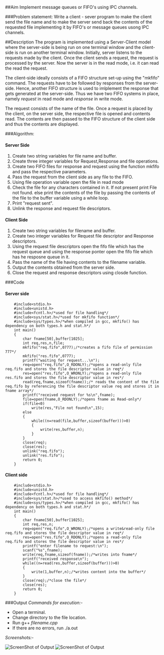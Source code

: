 ##Aim
Implement message queues or FIFO's using IPC channels.

###Problem statement:
Write a client - sever program to make the client send the file name and to make the server send back the contents of the requested file implementing it by FIFO's or message queues usong IPC channels.

##Description
The program is implemented using a Server-Client model where the server-side 
is being run on one terminal window and the client-side is run on another terminal
window. Initially, server listens to the requests made by the client.
Once the client sends a request, the request is processed by the server.
Now the server is in the read mode, i.e. it can read the read the request.


The client-side ideally consists of a FIFO structure set-up using the "mkfifo" command.
The requests have to be followed by responses from the server-side. 
Hence, another FIFO structure is used to imlplement the response that gets
generated at the server-side. Thus we have two FIFO systems in place, namely 
*request* in read mode and *response* in write mode. 

The request consists of the name of the file. Once a request is placed by the client, 
on the server side, the respective file is opened and contents read. 
The contents are then passed to the FIFO structure of the client side and thus the 
contents are displayed. 

###Algorithm:

####	Server Side
1. Create two string variables for file name and buffer.
2. Create three integer variables for Request,Response and file operations.
3. Create two FIFO files for response and request using the function mkfifo and pass the respective parameters.
4. Pass the request from the client side as any file to the FIFO.
5. Using file operation variable open the file in read mode
6. Check the file for any characters contained in it.
	If not present print File not found.
	else print the contents of the file by passing the contents of the file to the buffer variable using a while loop.
7. Print "request sent".
8. Unlink the response and request file descriptors.


####	Client Side
1. Create two string variables for filename and buffer.
2. Create two integer variables for Request file descriptor and Response descriptors.
3. Using the request file descriptors open the fifo file which has the request queue and using the response ponter open the fifo file which has he resposne queue in it.
4. Pass the name of the file having contents to the filename variable.
5. Output the contents obtained from the server side.
6. Close the request and response descriptors using closde function.


###Code

#### 		Server side
		#include<stdio.h>
		#include<unistd.h>
		#include<fcntl.h>/*used for file handling*/
		#include<sys/stat.h>/*used for mkfifo function*/
		#include<sys/types.h>/*when compiled in gcc, mkfifo() has dependency on both types.h and stat.h*/
		int main()
		{
			char fname[50],buffer[1025];
			int req,res,n,file;
			mkfifo("req.fifo",0777);/*creates a fifo file of permission 777*/
			mkfifo("res.fifo",0777);
			printf("waiting for request...\n");
			req=open("req.fifo",O_RDONLY);/*opens a read-only file req.fifo and stores the file descriptor value in req*/
			res=open("res.fifo",O_WRONLY);/*opens a read-only file res.fifo and stores the file descriptor value in res*/
			read(req,fname,sizeof(fname));/* reads the content of the file req.fifo by referencing the file descriptor value req and stores it in fname array*/
			printf("received request for %s\n",fname);
			file=open(fname,O_RDONLY);/*opens fname as Read-only*/
			if(file<0)
				write(res,"File not found\n",15);
			else
			{
				while((n=read(file,buffer,sizeof(buffer)))>0)
				{
					write(res,buffer,n);
				}
			}
			close(req);
			close(res);	
			unlink("req.fifo");
			unlink("res.fifo");
			return 0;
		}

#### 		Client side

		#include<stdio.h>
		#include<unistd.h>
		#include<fcntl.h>/*used for file handling*/
		#include<sys/stat.h>/*used to access mkfifo() method*/
		#include<sys/types.h>/*when compiled in gcc, mkfifo() has dependency on both types.h and stat.h*/
		int main()
		{
			char fname[50],buffer[1025];
			int req,res,n;
			req=open("req.fifo",O_WRONLY);/*opens a write&read-only file req.fifo and stores the file descriptor value in req*/
			res=open("res.fifo",O_RDONLY);/*opens a read-only file req.fifo and stores the file descriptor value in res*/
			printf("enter filename to request:\n");
			scanf("%s",fname);
			write(req,fname,sizeof(fname));/*writes into fname*/
			printf("received response\n");
			while((n=read(res,buffer,sizeof(buffer)))>0)
			{
				write(1,buffer,n);/*writes content into the buffer*/
			}
			close(req);/*close the file*/
			close(res);
			return 0;
		}

###Output
*Commands for execution:-*

* Open a terminal.
* Change directory to the file location.
* Run g++ *filename.cpp* 
* If there are no errors, run ./a.out

*Screenshots:-*

![ScreenShot of Output](server.png)
![ScreenShot of Output](client.png)
